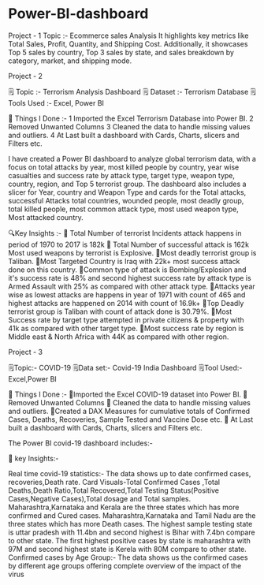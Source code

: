 # Power-BI-dashboard

Project - 1
Topic :- Ecommerce sales Analysis
It highlights key metrics like Total Sales, Profit, Quantity, and Shipping Cost. Additionally, it showcases Top 5 sales by country, Top 3 sales by state, and sales breakdown by category, market, and shipping mode.


Project - 2

🗒 Topic :- Terrorism Analysis Dashboard 
🗒 Dataset :- Terrorism Database 
🗒 Tools Used :- Excel, Power BI

📝 Things I Done :- 1 Imported the Excel Terrorism Database into Power BI. 2 Removed Unwanted Columns 3 Cleaned the data to handle missing values and outliers. 4 At Last built a dashboard with Cards, Charts, slicers and Filters etc.

I have created a Power BI dashboard to analyze global terrorism data, with a focus on total attacks by year, most killed people by country, year wise casualties and success rate by attack type, target type, weapon type, country, region, and Top 5 terrorist group. The dashboard also includes a slicer for Year, country and Weapon Type and cards for the Total attacks, successful Attacks total countries, wounded people, most deadly group, total killed people, most common attack type, most used weapon type, Most attacked country.

🔍Key Insights :- 🔸 Total Number of terrorist Incidents attack happens in period of 1970 to 2017 is 182k 🔹 Total Number of successful attack is 162k Most used weapons by terrorist is Explosive. 🔸Most deadly terrorist group is Taliban. 🔹Most Targeted Country is Iraq with 22k+ most success attack done on this country. 🔸Common type of attack is Bombing/Explosion and it's success rate is 48% and second highest success rate by attack type is Armed Assault with 25% as compared with other attack type. 🔹Attacks year wise as lowest attacks are happens in year of 1971 with count of 465 and highest attacks are happened on 2014 with count of 16.9k+ 🔸Top Deadly terrorist group is Taliban with count of attack done is 30.79%. 🔹Most Success rate by target type attempted in private citizens & property with 41k as compared with other target type. 🔹Most success rate by region is Middle east & North Africa with 44K as compared with other region.

Project - 3

🗒Topic:- COVID-19 
🗒Data set:- Covid-19 India Dashboard 
🗒Tool Used:- Excel,Power BI

📝 Things I Done :- 🔹Imported the Excel COVID-19 dataset into Power BI. 🔹 Removed Unwanted Columns 🔹 Cleaned the data to handle missing values and outliers. 🔹Created a DAX Measures for cumulative totals of Confirmed Cases, Deaths, Recoveries, Sample Tested and Vaccine Dose etc. 🔹 At Last built a dashboard with Cards, Charts, slicers and Filters etc.

The Power BI covid-19 dashboard includes:-

📌 key Insights:-

Real time covid-19 statistics:- The data shows up to date confirmed cases, recoveries,Death rate.
Card Visuals-Total Confirmed Cases ,Total Deaths,Death Ratio,Total Recovered,Total Testing Status(Positive Cases,Negative Cases),Total dosage and Total samples.
Maharashtra,Karnataka and Kerala are the three states which has more confirmed and Cured cases.
Maharashtra,Karnataka and Tamil Nadu are the three states which has more Death cases.
The highest sample testing state is uttar pradesh with 11.4bn and second highest is Bihar with 7.4bn compare to other state.
The first highest positive cases by state is maharashtra with 97M and second highest state is Kerela with 80M compare to other state.
Confirmed cases by Age Group:- The data shows us the confirmed cases by different age groups offering complete overview of the impact of the virus
